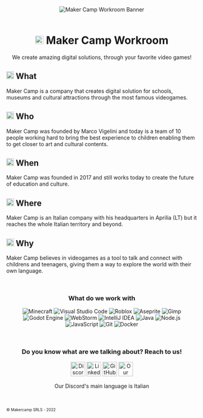 <div align="center">
<img alt="Maker Camp Workroom Banner" src="https://user-images.githubusercontent.com/13642582/202299829-fde20c1e-1b89-45be-a81d-df0a7125e625.jpg">
</br></br>

# <img alt="Maker Camp Logo" height="22" src="https://user-images.githubusercontent.com/13642582/202453687-c65e8686-afe6-4cf1-aa33-9092cb547093.png"> Maker Camp Workroom

We create amazing digital solutions, through your favorite video games!
</div>

## <img alt="Joystick" height="20" src="https://user-images.githubusercontent.com/13642582/202453445-c7ac9ae6-d031-4425-866e-75b89d3593fd.png"> What
Maker Camp is a company that creates digital solution for schools, museums and cultural attractions through the most famous videogames.

## <img alt="People hugging" height="20" src="https://user-images.githubusercontent.com/13642582/202453372-d5067baa-90d2-4948-bd5e-fc8cc009ed64.png"> Who
Maker Camp was founded by Marco Vigelini and today is a team of 10 people working hard to bring the best experience to children enabling them to get closer to art and cultural contents.

## <img alt="Calendar" height="20" src="https://user-images.githubusercontent.com/13642582/202453277-807c0c33-a58c-46c2-b157-92bb337b206d.png"> When
Maker Camp was founded in 2017 and still works today to create the future of education and culture.

## <img alt="World map" height="20" src="https://user-images.githubusercontent.com/13642582/202452777-6e7cb5f9-72d7-4e81-9f7d-0c0a9cc2ef92.png"> Where
Maker Camp is an Italian company with his headquarters in Aprilia (LT) but it reaches the whole Italian territory and beyond.

## <img alt="Sunflower" height="20" src="https://user-images.githubusercontent.com/13642582/202452430-f13d30b0-c694-4f48-83ff-d4b63f7d899d.png"> Why
Maker Camp believes in videogames as a tool to talk and connect with childrens and teenagers, giving them a way to explore the world with their own language.


<div align="center">

</br>

### **What do we work with**

![Minecraft](https://img.shields.io/static/v1?style=for-the-badge&message=Minecraft&color=62B47A&logo=Minecraft&logoColor=FFFFFF&label=)
![Visual Studio Code](https://img.shields.io/static/v1?style=for-the-badge&message=Visual+Studio+Code&color=007ACC&logo=Visual+Studio+Code&logoColor=FFFFFF&label=)
![Roblox](https://img.shields.io/static/v1?style=for-the-badge&message=Roblox+Studio&color=000000&logo=Roblox&logoColor=FFFFFF&label=)
![Aseprite](https://img.shields.io/static/v1?style=for-the-badge&message=Aseprite&color=7D929E&logo=Aseprite&logoColor=FFFFFF&label=)
![Gimp](https://img.shields.io/badge/Gimp-657D8B?style=for-the-badge&logo=gimp&logoColor=FFFFFF)
![Godot Engine](https://img.shields.io/static/v1?style=for-the-badge&message=Godot+Engine&color=478CBF&logo=Godot+Engine&logoColor=FFFFFF&label=)
![WebStorm](https://img.shields.io/static/v1?style=for-the-badge&message=WebStorm&color=000000&logo=WebStorm&logoColor=FFFFFF&label=)
![IntelliJ IDEA](https://img.shields.io/static/v1?style=for-the-badge&message=IntelliJ+IDEA&color=000000&logo=IntelliJ+IDEA&logoColor=FFFFFF&label=)
![Java](https://img.shields.io/badge/java-%23ED8B00.svg?style=for-the-badge&logo=java&logoColor=white)
![Node.js](https://img.shields.io/static/v1?style=for-the-badge&message=Node.js&color=339933&logo=Node.js&logoColor=FFFFFF&label=)
![JavaScript](https://img.shields.io/static/v1?style=for-the-badge&message=JavaScript&color=222222&logo=JavaScript&logoColor=F7DF1E&label=)
![Git](https://img.shields.io/static/v1?style=for-the-badge&message=Git&color=F05032&logo=Git&logoColor=FFFFFF&label=)
![Docker](https://img.shields.io/badge/docker-%230db7ed.svg?style=for-the-badge&logo=docker&logoColor=white)

</br>

### **Do you know what are we talking about? Reach to us!**

<a href="https://discord.gg/6FHtqfCaRX"><img alt="Discord invite" height="38" src="https://img.shields.io/badge/Discord-%235865F2.svg?style=for-the-badge&logo=discord&logoColor=white"></a>
<a href="https://www.linkedin.com/company/makercamp/"><img alt="Linkedin" height="38" src="https://img.shields.io/badge/linkedin-%230077B5.svg?style=for-the-badge&logo=linkedin&logoColor=white"></a>
<a href="https://github.com/Makercamp-SRLs"><img alt="GitHub" height="38" src="https://img.shields.io/badge/github-%23121011.svg?style=for-the-badge&logo=github&logoColor=white"></a>
<a href="https://makercamp.it"><img alt="Our Website" height="38" src="https://user-images.githubusercontent.com/13642582/202462944-a230e0ef-06e2-418e-9008-719e7fb780e6.svg"></a>

Our Discord's main language is Italian
</div>
</br></br>
<font size="1">© Makercamp SRLS - 2022</font>